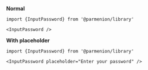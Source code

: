 **Normal**

    import {InputPassword} from '@parmenion/library'

    <InputPassword />

**With placeholder**

    import {InputPassword} from '@parmenion/library'

    <InputPassword placeholder="Enter your password" />
